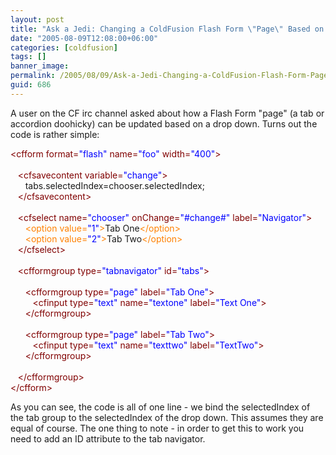 ```yaml
---
layout: post
title: "Ask a Jedi: Changing a ColdFusion Flash Form \"Page\" Based on Drop Downs"
date: "2005-08-09T12:08:00+06:00"
categories: [coldfusion]
tags: []
banner_image: 
permalink: /2005/08/09/Ask-a-Jedi-Changing-a-ColdFusion-Flash-Form-Page-Based-on-Drop-Downs
guid: 686
---
```


A user on the CF irc channel asked about how a Flash Form "page" (a tab or accordion doohicky) can be updated based on a drop down. Turns out the code is rather simple:

<div class="code"><FONT COLOR=MAROON>&lt;cfform format=<FONT COLOR=BLUE>"flash"</FONT> name=<FONT COLOR=BLUE>"foo"</FONT> width=<FONT COLOR=BLUE>"400"</FONT>&gt;</FONT><br>
<br>
&nbsp;&nbsp;&nbsp;<FONT COLOR=MAROON>&lt;cfsavecontent variable=<FONT COLOR=BLUE>"change"</FONT>&gt;</FONT><br>
&nbsp;&nbsp;&nbsp;&nbsp;&nbsp;&nbsp;tabs.selectedIndex=chooser.selectedIndex;<br>
&nbsp;&nbsp;&nbsp;<FONT COLOR=MAROON>&lt;/cfsavecontent&gt;</FONT><br>
&nbsp;&nbsp;&nbsp;<br>
&nbsp;&nbsp;&nbsp;<FONT COLOR=MAROON>&lt;cfselect name=<FONT COLOR=BLUE>"chooser"</FONT> onChange=<FONT COLOR=BLUE>"#change#"</FONT> label=<FONT COLOR=BLUE>"Navigator"</FONT>&gt;</FONT><br>
&nbsp;&nbsp;&nbsp;&nbsp;&nbsp;&nbsp;<FONT COLOR=NAVY><FONT COLOR=FF8000>&lt;option value=<FONT COLOR=BLUE>"1"</FONT>&gt;</FONT></FONT>Tab One<FONT COLOR=NAVY><FONT COLOR=FF8000>&lt;/option&gt;</FONT></FONT><br>
&nbsp;&nbsp;&nbsp;&nbsp;&nbsp;&nbsp;<FONT COLOR=NAVY><FONT COLOR=FF8000>&lt;option value=<FONT COLOR=BLUE>"2"</FONT>&gt;</FONT></FONT>Tab Two<FONT COLOR=NAVY><FONT COLOR=FF8000>&lt;/option&gt;</FONT></FONT><br>
&nbsp;&nbsp;&nbsp;<FONT COLOR=MAROON>&lt;/cfselect&gt;</FONT><br>
&nbsp;&nbsp;&nbsp;<br>
&nbsp;&nbsp;&nbsp;<FONT COLOR=MAROON>&lt;cfformgroup type=<FONT COLOR=BLUE>"tabnavigator"</FONT> id=<FONT COLOR=BLUE>"tabs"</FONT>&gt;</FONT><br>
&nbsp;&nbsp;&nbsp;<br>
&nbsp;&nbsp;&nbsp;&nbsp;&nbsp;&nbsp;<FONT COLOR=MAROON>&lt;cfformgroup type=<FONT COLOR=BLUE>"page"</FONT> label=<FONT COLOR=BLUE>"Tab One"</FONT>&gt;</FONT><br>
&nbsp;&nbsp;&nbsp;&nbsp;&nbsp;&nbsp;&nbsp;&nbsp;&nbsp;<FONT COLOR=MAROON>&lt;cfinput type=<FONT COLOR=BLUE>"text"</FONT> name=<FONT COLOR=BLUE>"textone"</FONT> label=<FONT COLOR=BLUE>"Text One"</FONT>&gt;</FONT><br>
&nbsp;&nbsp;&nbsp;&nbsp;&nbsp;&nbsp;<FONT COLOR=MAROON>&lt;/cfformgroup&gt;</FONT><br>
<br>
&nbsp;&nbsp;&nbsp;&nbsp;&nbsp;&nbsp;<FONT COLOR=MAROON>&lt;cfformgroup type=<FONT COLOR=BLUE>"page"</FONT> label=<FONT COLOR=BLUE>"Tab Two"</FONT>&gt;</FONT><br>
&nbsp;&nbsp;&nbsp;&nbsp;&nbsp;&nbsp;&nbsp;&nbsp;&nbsp;<FONT COLOR=MAROON>&lt;cfinput type=<FONT COLOR=BLUE>"text"</FONT> name=<FONT COLOR=BLUE>"texttwo"</FONT> label=<FONT COLOR=BLUE>"TextTwo"</FONT>&gt;</FONT><br>
&nbsp;&nbsp;&nbsp;&nbsp;&nbsp;&nbsp;<FONT COLOR=MAROON>&lt;/cfformgroup&gt;</FONT><br>
&nbsp;&nbsp;&nbsp;&nbsp;&nbsp;&nbsp;<br>
&nbsp;&nbsp;&nbsp;<FONT COLOR=MAROON>&lt;/cfformgroup&gt;</FONT><br>
<FONT COLOR=MAROON>&lt;/cfform&gt;</FONT></div>

As you can see, the code is all of one line - we bind the selectedIndex of the tab group to the selectedIndex of the drop down. This assumes they are equal of course. The one thing to note - in order to get this to work you need to add an ID attribute to the tab navigator.